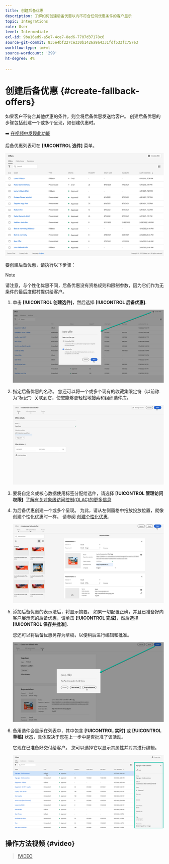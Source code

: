 ```yaml
---
title: 创建后备优惠
description: 了解如何创建后备优惠以向不符合任何优惠条件的客户显示
topic: Integrations
role: User
level: Intermediate
exl-id: 9ba16ad9-a5e7-4ce7-8ed6-7707d37178c6
source-git-commit: 835e4bf227ce330b1426a9a4331fdf533fc757e3
workflow-type: tm+mt
source-wordcount: '299'
ht-degree: 4%

---
```


# 创建后备优惠 {#create-fallback-offers}

如果客户不符合其他优惠的条件，则会将后备优惠发送给客户。 创建后备优惠的步骤包括创建一个或多个呈现，如创建优惠时。

➡️ [在视频中发现此功能](#video)

后备优惠列表可在 **[!UICONTROL 选件]** 菜单。

![](../assets/offers_list.png)

要创建后备优惠，请执行以下步骤：

>[!NOTE]
>
>请注意，与个性化优惠不同，后备优惠没有资格规则和限制参数，因为它们作为无条件的最后度假村提供给客户。

1. 单击 **[!UICONTROL 创建选件]**，然后选择 **[!UICONTROL 后备优惠]**.

   ![](../assets/create_fallback.png)

1. 指定后备优惠的名称。 您还可以将一个或多个现有的收藏集限定符（以前称为“标记”）关联到它，使您能够更轻松地搜索和组织选件库。

   ![](../assets/fallback_details.png)

1. 要将自定义或核心数据使用标签分配给选件，请选择 **[!UICONTROL 管理访问权限]**. [了解有关对象级访问控制(OLAC)的更多信息](../../administration/object-based-access.md)

1. 为后备优惠创建一个或多个呈现。 为此，请从左侧窗格中拖放投放位置，就像创建个性化优惠时一样。 请参阅 [创建个性化优惠](../offer-library/creating-personalized-offers.md).

   ![](../assets/fallback_content.png)

1. 添加后备优惠的表示法后，将显示摘要。 如果一切配置正确，并且已准备好向客户展示您的后备优惠，请单击 **[!UICONTROL 完成]**，然后选择 **[!UICONTROL 保存并批准]**.

   您还可以将后备优惠另存为草稿，以便稍后进行编辑和批准。

   ![](../assets/fallback_review.png)

1. 备用选件会显示在列表中，其中包含 **[!UICONTROL 实时]** 或 **[!UICONTROL 草稿]** 状态，具体取决于您在上一步中是否批准了该活动。

   它现在已准备好交付给客户。 您可以选择它以显示其属性并对其进行编辑。 <!-- no suppression? -->

   ![](../assets/fallback_created.png)

## 操作方法视频 {#video}

>[!VIDEO](https://video.tv.adobe.com/v/329383?quality=12)

